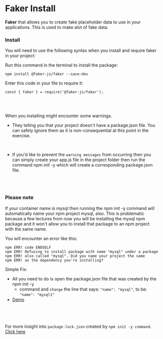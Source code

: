 <h1>Faker Install</h1>

**Faker** that allows you to create fake placeholder data to use in your applications.
This is used to make alot of fake data.
<br>

<h3><b>Install</b></h3>
You will need to use the following syntax when you install and require faker in your project:

Run this command in the terminal to install the package:

```linux
npm install @faker-js/faker --save-dev
```

Enter this code in your file to require it:

```linux
const { faker } = require('@faker-js/faker');
```

<br><br>

When you installing might encounter some warnings.

- They telling you that your project doesn't have a package.json file.
  You can safely ignore them as it is non-consequential at this point in the exercise.

<br>

- If you'd like to prevent the `warning messages` from occurring then you can simply create your app.js file in the project folder then run the command npm init -y which will create a corresponding package.json file.

<br><br>

<h3>Please note</h3>
If your container name is mysql then running the npm init -y command will automatically name your npm project mysql, also. This is problematic because a few lectures from now you will be installing the mysql npm package and it won't allow you to install that package to an npm project with the same name.

You will encounter an error like this:

    npm ERR! code ENOSELF
    npm ERR! Refusing to install package with name "mysql" under a package
    npm ERR! also called "mysql". Did you name your project the same
    npm ERR! as the dependency you're installing?

Simple Fix:

- All you need to do is open the package.json file that was created by the npm init -y
  - command and `change` the line that says: `"name": "mysql"`, to be: `"name": "mysql1"`
- <a href =https://www.loom.com/share/db336b7433164b8284c6248cddb4da1d>Demo</a>

## <br>

For more insight into `package-lock.json` created by `npm init -y command`.
<a href = https://medium.com/coinmonks/everything-you-wanted-to-know-about-package-lock-json-b81911aa8ab8>Click here</a>
